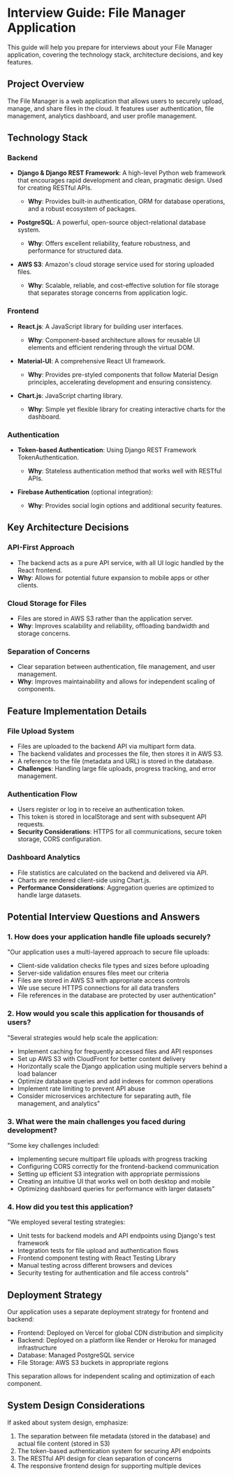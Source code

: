# Interview Guide: File Manager Application

This guide will help you prepare for interviews about your File Manager application, covering the technology stack, architecture decisions, and key features.

## Project Overview

The File Manager is a web application that allows users to securely upload, manage, and share files in the cloud. It features user authentication, file management, analytics dashboard, and user profile management.

## Technology Stack

### Backend
- **Django & Django REST Framework**: A high-level Python web framework that encourages rapid development and clean, pragmatic design. Used for creating RESTful APIs.
  - **Why**: Provides built-in authentication, ORM for database operations, and a robust ecosystem of packages.

- **PostgreSQL**: A powerful, open-source object-relational database system.
  - **Why**: Offers excellent reliability, feature robustness, and performance for structured data.

- **AWS S3**: Amazon's cloud storage service used for storing uploaded files.
  - **Why**: Scalable, reliable, and cost-effective solution for file storage that separates storage concerns from application logic.

### Frontend
- **React.js**: A JavaScript library for building user interfaces.
  - **Why**: Component-based architecture allows for reusable UI elements and efficient rendering through the virtual DOM.

- **Material-UI**: A comprehensive React UI framework.
  - **Why**: Provides pre-styled components that follow Material Design principles, accelerating development and ensuring consistency.

- **Chart.js**: JavaScript charting library.
  - **Why**: Simple yet flexible library for creating interactive charts for the dashboard.

### Authentication
- **Token-based Authentication**: Using Django REST Framework TokenAuthentication.
  - **Why**: Stateless authentication method that works well with RESTful APIs.

- **Firebase Authentication** (optional integration): 
  - **Why**: Provides social login options and additional security features.

## Key Architecture Decisions

### API-First Approach
- The backend acts as a pure API service, with all UI logic handled by the React frontend.
- **Why**: Allows for potential future expansion to mobile apps or other clients.

### Cloud Storage for Files
- Files are stored in AWS S3 rather than the application server.
- **Why**: Improves scalability and reliability, offloading bandwidth and storage concerns.

### Separation of Concerns
- Clear separation between authentication, file management, and user management.
- **Why**: Improves maintainability and allows for independent scaling of components.

## Feature Implementation Details

### File Upload System
- Files are uploaded to the backend API via multipart form data.
- The backend validates and processes the file, then stores it in AWS S3.
- A reference to the file (metadata and URL) is stored in the database.
- **Challenges**: Handling large file uploads, progress tracking, and error management.

### Authentication Flow
- Users register or log in to receive an authentication token.
- This token is stored in localStorage and sent with subsequent API requests.
- **Security Considerations**: HTTPS for all communications, secure token storage, CORS configuration.

### Dashboard Analytics
- File statistics are calculated on the backend and delivered via API.
- Charts are rendered client-side using Chart.js.
- **Performance Considerations**: Aggregation queries are optimized to handle large datasets.

## Potential Interview Questions and Answers

### 1. How does your application handle file uploads securely?

"Our application uses a multi-layered approach to secure file uploads:
- Client-side validation checks file types and sizes before uploading
- Server-side validation ensures files meet our criteria
- Files are stored in AWS S3 with appropriate access controls
- We use secure HTTPS connections for all data transfers
- File references in the database are protected by user authentication"

### 2. How would you scale this application for thousands of users?

"Several strategies would help scale the application:
- Implement caching for frequently accessed files and API responses
- Set up AWS S3 with CloudFront for better content delivery
- Horizontally scale the Django application using multiple servers behind a load balancer
- Optimize database queries and add indexes for common operations
- Implement rate limiting to prevent API abuse
- Consider microservices architecture for separating auth, file management, and analytics"

### 3. What were the main challenges you faced during development?

"Some key challenges included:
- Implementing secure multipart file uploads with progress tracking
- Configuring CORS correctly for the frontend-backend communication
- Setting up efficient S3 integration with appropriate permissions
- Creating an intuitive UI that works well on both desktop and mobile
- Optimizing dashboard queries for performance with larger datasets"

### 4. How did you test this application?

"We employed several testing strategies:
- Unit tests for backend models and API endpoints using Django's test framework
- Integration tests for file upload and authentication flows
- Frontend component testing with React Testing Library
- Manual testing across different browsers and devices
- Security testing for authentication and file access controls"

## Deployment Strategy

Our application uses a separate deployment strategy for frontend and backend:
- Frontend: Deployed on Vercel for global CDN distribution and simplicity
- Backend: Deployed on a platform like Render or Heroku for managed infrastructure
- Database: Managed PostgreSQL service
- File Storage: AWS S3 buckets in appropriate regions

This separation allows for independent scaling and optimization of each component.

## System Design Considerations

If asked about system design, emphasize:
1. The separation between file metadata (stored in the database) and actual file content (stored in S3)
2. The token-based authentication system for securing API endpoints
3. The RESTful API design for clean separation of concerns
4. The responsive frontend design for supporting multiple devices 